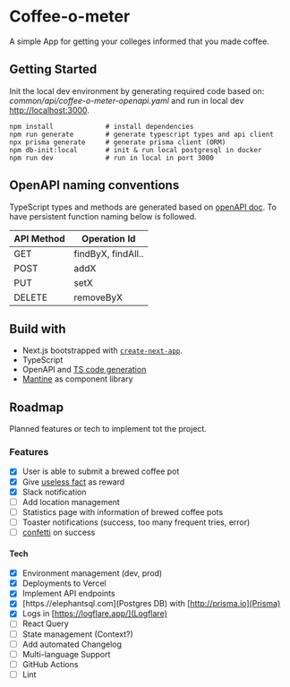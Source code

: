 # Coffee-o-meter

A simple App for getting your colleges informed that you made coffee.

## Getting Started

Init the local dev environment by generating required code based on: _common/api/coffee-o-meter-openapi.yaml_ and run in local dev [http://localhost:3000](http://localhost:3000).

```
npm install             # install dependencies
npm run generate        # generate typescript types and api client
npx prisma generate     # generate prisma client (ORM)
npm db-init:local       # init & run local postgresql in docker
npm run dev             # run in local in port 3000
```

## OpenAPI naming conventions

TypeScript types and methods are generated based on [openAPI doc](common/api/coffee-o-meter-openapi.yaml). To have persistent function naming below is followed.



| API Method | Operation Id       |
| ---------- | ------------------ |
| GET        | findByX, findAll.. |
| POST       | addX               |
| PUT        | setX               |
| DELETE     | removeByX          |

## Build with

- Next.js bootstrapped with [`create-next-app`](https://github.com/vercel/next.js/tree/canary/packages/create-next-app).
- TypeScript
- OpenAPI and [TS code generation](https://github.com/ferdikoomen/openapi-typescript-codegen)
- [Mantine](https://mantine.dev/) as component library

## Roadmap

Planned features or tech to implement tot the project.

### Features

- [x] User is able to submit a brewed coffee pot
- [x] Give [useless fact](https://useless-facts.sameerkumar.website/api) as reward
- [x] Slack notification
- [ ] Add location management
- [ ] Statistics page with information of brewed coffee pots
- [ ] Toaster notifications (success, too many frequent tries, error)
- [ ] [confetti](https://github.com/catdad/canvas-confetti) on success

#### Tech

- [x] Environment management (dev, prod)
- [x] Deployments to Vercel
- [x] Implement API endpoints
- [x] [https.//elephantsql.com](Postgres DB) with [http://prisma.io](Prisma)
- [x] Logs in [https://logflare.app/](Logflare)
- [ ] React Query
- [ ] State management (Context?)
- [ ] Add automated Changelog
- [ ] Multi-language Support
- [ ] GitHub Actions
- [ ] Lint

